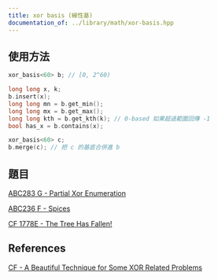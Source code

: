 ```yaml
---
title: xor basis (線性基)
documentation_of: ../library/math/xor-basis.hpp
---
```


## 使用方法

```cpp
xor_basis<60> b; // [0, 2^60)

long long x, k;
b.insert(x);
long long mn = b.get_min();
long long mx = b.get_max();
long long kth = b.get_kth(k); // 0-based 如果超過範圍回傳 -1
bool has_x = b.contains(x);

xor_basis<60> c;
b.merge(c); // 把 c 的基底合併進 b
```

## 題目
[ABC283 G - Partial Xor Enumeration](https://atcoder.jp/contests/abc283/tasks/abc283_g)

[ABC236 F - Spices](https://atcoder.jp/contests/abc236/tasks/abc236_f)

[CF 1778E - The Tree Has Fallen!](https://codeforces.com/problemset/problem/1778/E)

## References
[CF - A Beautiful Technique for Some XOR Related Problems](https://codeforces.com/blog/entry/68953)
